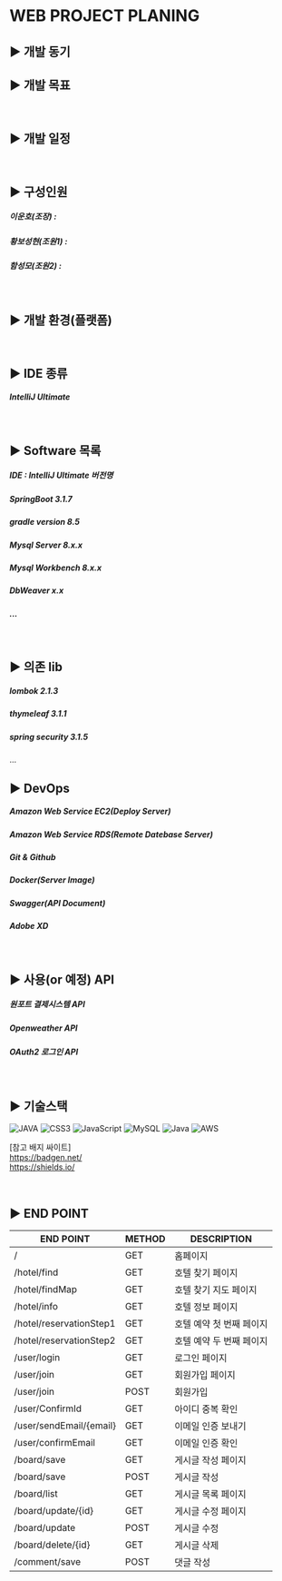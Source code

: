 WEB PROJECT PLANING
=

## ▶️ 개발 동기


## ▶️ 개발 목표

<br/>

## ▶️ 개발 일정


<br/>

## ▶️ 구성인원 
##### 이운호(조장)  : 
##### 황보성현(조원1) : 
##### 함성모(조원2) : 

<br/>

## ▶️ 개발 환경(플랫폼)

<br/>

## ▶️ IDE 종류

##### IntelliJ Ultimate
<br/>

## ▶️ Software 목록

##### IDE : IntelliJ Ultimate 버전명
##### SpringBoot 3.1.7
##### gradle version 8.5
##### Mysql Server 8.x.x
##### Mysql Workbench 8.x.x
##### DbWeaver x.x
##### ...
<br/>

## ▶️ 의존 lib
##### lombok 2.1.3 
##### thymeleaf 3.1.1
##### spring security 3.1.5
...

## ▶️ DevOps 
##### Amazon Web Service EC2(Deploy Server)
##### Amazon Web Service RDS(Remote Datebase Server)
##### Git & Github
##### Docker(Server Image)
##### Swagger(API Document)
##### Adobe XD
<br/>



## ▶️ 사용(or 예정) API
##### 원포트 결제시스템 API
##### Openweather API
##### OAuth2 로그인 API

<br/>

## ▶️ 기술스택

![JAVA](https://img.shields.io/badge/html5-%23E34F26.svg?style=for-the-badge&logo=html5&logoColor=white)
![CSS3](https://img.shields.io/badge/css3-%231572B6.svg?style=for-the-badge&logo=css3&logoColor=white)
![JavaScript](https://img.shields.io/badge/javascript-%23323330.svg?style=for-the-badge&logo=javascript&logoColor=%23F7DF1E)
![MySQL](https://img.shields.io/badge/mysql-%2300f.svg?style=for-the-badge&logo=mysql&logoColor=white)
![Java](https://img.shields.io/badge/java-%23ED8B00.svg?style=for-the-badge&logo=java&logoColor=white)
![AWS](https://img.shields.io/badge/AWS-%23FF9900.svg?style=for-the-badge&logo=amazon-aws&logoColor=white)


[참고 배지 싸이트] <br/>
https://badgen.net/ <br/>
https://shields.io/


<br/>

## ▶️ END POINT 

|END POINT|METHOD|DESCRIPTION|
|------|---|---|
|/|GET|홈페이지|
|/hotel/find|GET|호텔 찾기 페이지|
|/hotel/findMap|GET|호텔 찾기 지도 페이지|
|/hotel/info|GET|호텔 정보 페이지|
|/hotel/reservationStep1|GET|호텔 예약 첫 번째 페이지|
|/hotel/reservationStep2|GET|호텔 예약 두 번째 페이지|
|/user/login|GET|로그인 페이지|
|/user/join|GET|회원가입 페이지|
|/user/join|POST|회원가입|
|/user/ConfirmId|GET|아이디 중복 확인|
|/user/sendEmail/{email}|GET|이메일 인증 보내기|
|/user/confirmEmail|GET|이메일 인증 확인|
|/board/save|GET|게시글 작성 페이지|
|/board/save|POST|게시글 작성|
|/board/list|GET|게시글 목록 페이지|
|/board/update/{id}|GET|게시글 수정 페이지|
|/board/update|POST|게시글 수정|
|/board/delete/{id}|GET|게시글 삭제|
|/comment/save|POST|댓글 작성|
<br/>




